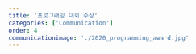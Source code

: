```yaml
---
title: '프로그래밍 대회 수상'
categories: ['Communication']
order: 4
communicationimage: './2020_programming_award.jpg'
---
```


